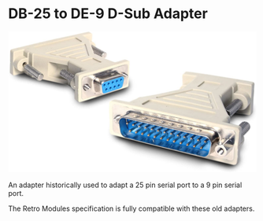 # DB-25 to DE-9 D-Sub Adapter
![Adapter](image.jpg)

An adapter historically used to adapt a 25 pin serial port to a 9 pin serial port.

The Retro Modules specification is fully compatible with these old adapters.

